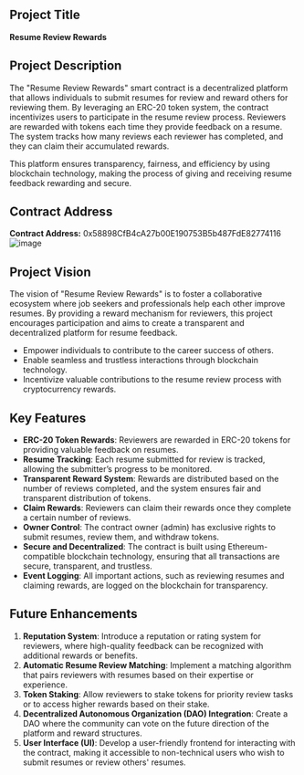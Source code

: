 ## Project Title
**Resume Review Rewards**

## Project Description
The "Resume Review Rewards" smart contract is a decentralized platform that allows individuals to submit resumes for review and reward others for reviewing them. By leveraging an ERC-20 token system, the contract incentivizes users to participate in the resume review process. Reviewers are rewarded with tokens each time they provide feedback on a resume. The system tracks how many reviews each reviewer has completed, and they can claim their accumulated rewards. 

This platform ensures transparency, fairness, and efficiency by using blockchain technology, making the process of giving and receiving resume feedback rewarding and secure.

## Contract Address

 **Contract Address:**
0x58898CfB4cA27b00E190753B5b487FdE82774116
![image](https://github.com/user-attachments/assets/564af258-109b-4edd-95ad-2290e3ca70b9)




## Project Vision
The vision of "Resume Review Rewards" is to foster a collaborative ecosystem where job seekers and professionals help each other improve resumes. By providing a reward mechanism for reviewers, this project encourages participation and aims to create a transparent and decentralized platform for resume feedback.

- Empower individuals to contribute to the career success of others.
- Enable seamless and trustless interactions through blockchain technology.
- Incentivize valuable contributions to the resume review process with cryptocurrency rewards.

## Key Features
- **ERC-20 Token Rewards**: Reviewers are rewarded in ERC-20 tokens for providing valuable feedback on resumes.
- **Resume Tracking**: Each resume submitted for review is tracked, allowing the submitter’s progress to be monitored.
- **Transparent Reward System**: Rewards are distributed based on the number of reviews completed, and the system ensures fair and transparent distribution of tokens.
- **Claim Rewards**: Reviewers can claim their rewards once they complete a certain number of reviews.
- **Owner Control**: The contract owner (admin) has exclusive rights to submit resumes, review them, and withdraw tokens.
- **Secure and Decentralized**: The contract is built using Ethereum-compatible blockchain technology, ensuring that all transactions are secure, transparent, and trustless.
- **Event Logging**: All important actions, such as reviewing resumes and claiming rewards, are logged on the blockchain for transparency.

## Future Enhancements
1. **Reputation System**: Introduce a reputation or rating system for reviewers, where high-quality feedback can be recognized with additional rewards or benefits.
2. **Automatic Resume Review Matching**: Implement a matching algorithm that pairs reviewers with resumes based on their expertise or experience.
3. **Token Staking**: Allow reviewers to stake tokens for priority review tasks or to access higher rewards based on their stake.
4. **Decentralized Autonomous Organization (DAO) Integration**: Create a DAO where the community can vote on the future direction of the platform and reward structures.
5. **User Interface (UI)**: Develop a user-friendly frontend for interacting with the contract, making it accessible to non-technical users who wish to submit resumes or review others' resumes.
